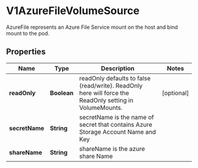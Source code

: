 

# V1AzureFileVolumeSource

AzureFile represents an Azure File Service mount on the host and bind mount to the pod.
## Properties

Name | Type | Description | Notes
------------ | ------------- | ------------- | -------------
**readOnly** | **Boolean** | readOnly defaults to false (read/write). ReadOnly here will force the ReadOnly setting in VolumeMounts. |  [optional]
**secretName** | **String** | secretName is the  name of secret that contains Azure Storage Account Name and Key | 
**shareName** | **String** | shareName is the azure share Name | 



